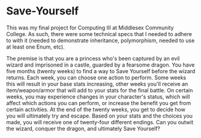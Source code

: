 # Save-Yourself

This was my final project for Computing III at Middlesex Community College.  As such, there were some technical specs that I needed to adhere to with it (needed to demonstrate inheritance, polymorphism, needed to use at least one Enum, etc).  

The premise is that you are a princess who's been captured by an evil wizard and imprisoned in a castle, guarded by a fearsome dragon.  You have five months (twenty weeks) to find a way to Save Yourself before the wizard returns.  Each week, you can choose one action to perform.  Some weeks this will result in your base stats increasing, other weeks you'll receive an item/weapon/armor that will add to your stats for the final battle.  On certain weeks, you may experience changes in your character's status, which will affect which actions you can perform, or increase the benefit you get from certain activities.  At the end of the twenty weeks, you get to decide how you will ultimately try and escape.  Based on your stats and the choices you made, you will receive one of twenty-four different endings.  Can you outwit the wizard, conquer the dragon, and ultimately Save Yourself?
